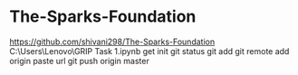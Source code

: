 # The-Sparks-Foundation

https://github.com/shivani298/The-Sparks-Foundation
C:\Users\Lenovo\GRIP Task 1.ipynb
get init
git status
git add
git remote add origin paste url
git push origin master
